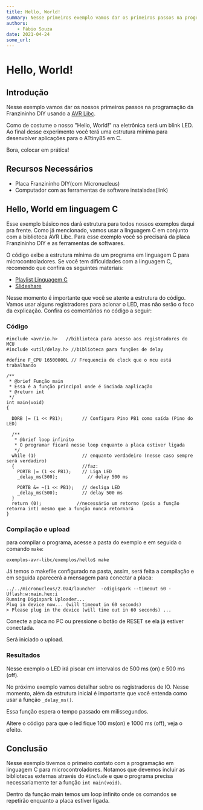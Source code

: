 ```yaml
---
title: Hello, World!
summary: Nesse primeiros exemplo vamos dar os primeiros passos na programação da Franzininho DIY
authors:
    - Fábio Souza
date: 2021-04-24
some_url:
---
```

# Hello, World!

## Introdução

Nesse exemplo vamos dar os nossos primeiros passos na programação da Franzininho DIY usando a [AVR Libc](https://nongnu.org/avr-libc/).

Como de costume o nosso "Hello, World!" na eletrônica será um blink LED. Ao final desse experimento você terá uma estrutura mínima para desenvolver aplicações para o ATtiny85 em C.

Bora, colocar em prática!

## Recursos Necessários

- Placa Franzininho DIY(com Micronucleus)
- Computador com as ferramentas de software instaladas(link)

## Hello, World em linguagem C

Esse exemplo básico nos dará estrutura para todos nossos exemplos daqui pra frente. Como já mencionado, vamos usar a linguagem C em conjunto com a biblioteca AVR Libc. Para esse exemplo você só precisará da placa Franzininho DIY e as ferramentas de softwares.

O código exibe a estrutura mínima de um programa em linguagem C para microcontroladores. Se você tem dificuldades com a linguagem C, recomendo que confira os seguintes materiais:
- [Playlist Linguagem C](https://www.youtube.com/watch?v=l9ZdS8kph0A&list=PLqY1DITQ0sB_5yUBqhnm37J5PxsjrVPKT)
- [Slideshare](https://www.slideshare.net/FabioSouza9/resumo-linguagem-c-para-microcontroladores-pic-usando-mikroc)

Nesse momento é importante que você se atente a estrutura do código. Vamos usar alguns registradores para acionar o LED, mas não serão o foco da explicação. Confira os comentários no código a seguir:


### Código

```
#include <avr/io.h>   //biblioteca para acesso aos registradores do MCU
#include <util/delay.h> //biblioteca para funções de delay

#define F_CPU 16500000L // Frequencia de clock que o mcu está trabalhando

/**
 * @brief Função main
 * Essa é a função principal onde é inciada aaplicação
 * @return int
 */
int main(void)
{

  DDRB |= (1 << PB1);   	// Configura Pino PB1 como saída (Pino do LED)

  /**
   * @brief loop infinito
   * O programar ficará nesse loop enquanto a placa estiver ligada
   */
  while (1)                 // enquanto verdadeiro (nesse caso sempre será verdadiro)
  {                         //faz:
    PORTB |= (1 << PB1);   	// Liga LED
    _delay_ms(500);      	  // delay 500 ms

    PORTB &= ~(1 << PB1);  	// desliga LED
    _delay_ms(500);      	// delay 500 ms
  }                                                
  return (0);             //necessário um retorno (pois a função retorna int) mesmo que a função nunca retornará                 
}
```

### Compilação e upload

para compilar o programa, acesse a pasta do exemplo e em seguida o comando  ```make```:

```
exemplos-avr-libc/exemplos/hello$ make
```

Já temos o makefile configurado na pasta, assim, será feita a compilação e em seguida aparecerá a mensagem para conectar a placa:

```
../../micronucleus/2.0a4/launcher  -cdigispark --timeout 60 -Uflash:w:main.hex:i
Running Digispark Uploader...
Plug in device now... (will timeout in 60 seconds)
> Please plug in the device (will time out in 60 seconds) ...
```

Conecte a placa no PC ou pressione o botão de RESET se ela já estiver conectada.

Será iniciado o upload.

### Resultados

Nesse exemplo o LED irá piscar em intervalos de 500 ms (on) e 500 ms (off).

No próximo exemplo vamos detalhar sobre os registradores de IO. Nesse momento, além da estrutura inicial é importante que você entenda como usar a função ```_delay_ms()```.

Essa função espera o tempo passado em milissegundos.

Altere o código para que o led fique 100 ms(on) e 1000 ms (off), veja o efeito.


## Conclusão

Nesse exemplo tivemos o primeiro contato com a programação em linguagem C para microcontroladores. Notamos que devemos incluir as bibliotecas externas através do ```#include``` e que o programa precisa necessariamente ter a função ```int main(void)```.

Dentro da função main temos um loop infinito onde os comandos se repetirão enquanto a placa estiver ligada.

